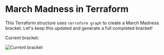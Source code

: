 # March Madness in Terraform

This Terraform structure uses `terraform graph` to create a March Madness bracket. Let's keep this updated and generate a full completed bracket!

Current bracket:

![Current bracket]("bracket.png")
